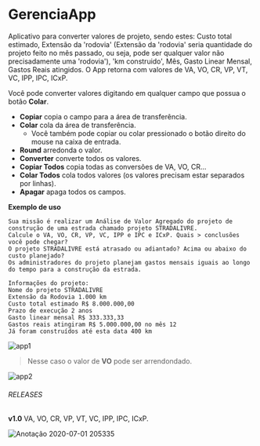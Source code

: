 # GerenciaApp
Aplicativo para converter valores de projeto, sendo estes: 
  Custo total estimado, Extensão da 'rodovia' (Extensão da 'rodovia' seria quantidade do projeto feito no mês passado, ou seja, pode ser qualquer valor não precisadamente uma 'rodovia'), 'km construido', Mês, Gasto Linear Mensal, Gastos Reais atingidos.
O App retorna com valores de VA, VO, CR, VP, VT, VC, IPP, IPC, ICxP.

Você pode converter valores digitando em qualquer campo que possua o botão **Colar**.
  - **Copiar** copia o campo para a área de transferência.
  - **Colar** cola da área de transferência.
    - Você também pode copiar ou colar pressionado o botão direito do mouse na caixa de entrada.
  - **Round** arredonda o valor.
  - **Converter** converte todos os valores.
  - **Copiar Todos** copia todas as conversões de VA, VO, CR...
  - **Colar Todos** cola todos valores (os valores precisam estar separados por linhas).
  - **Apagar** apaga todos os campos.
  
**Exemplo de uso**
```
Sua missão é realizar um Análise de Valor Agregado do projeto de construção de uma estrada chamado projeto STRADALIVRE. 
Calcule o VA, VO, CR, VP, VC, IPP e IPC e ICxP. Quais > conclusões você pode chegar? 
O projeto STRADALIVRE está atrasado ou adiantado? Acima ou abaixo do custo planejado? 
Os administradores do projeto planejam gastos mensais iguais ao longo do tempo para a construção da estrada. 

Informações do projeto:
Nome do projeto STRADALIVRE
Extensão da Rodovia 1.000 km
Custo total estimado R$ 8.000.000,00
Prazo de execução 2 anos
Gasto linear mensal R$ 333.333,33
Gastos reais atingiram R$ 5.000.000,00 no mês 12
Já foram construídos até esta data 400 km
```

![app1](https://user-images.githubusercontent.com/32652300/86305423-94fe0d00-bbdf-11ea-9e31-72f40d397ca7.png)

> Nesse caso o valor de **VO** pode ser arrendondado.

![app2](https://user-images.githubusercontent.com/32652300/86305606-105fbe80-bbe0-11ea-8490-a5c0028dff29.png)
  
  ###### RELEASES 
  **v1.0** VA, VO, CR, VP, VT, VC, IPP, IPC, ICxP.
 
 ![Anotação 2020-07-01 205335](https://user-images.githubusercontent.com/32652300/86304639-8151a700-bbdd-11ea-8085-257a91ab6362.png)
  
